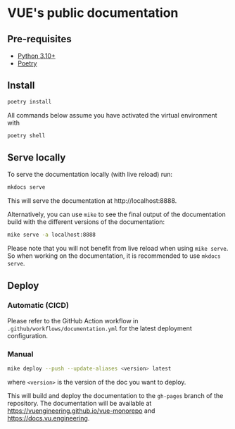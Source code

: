 # VUE's public documentation

## Pre-requisites

- [Python 3.10+](https://www.python.org/downloads/)
- [Poetry](https://python-poetry.org/docs/#installation)

## Install

```bash
poetry install
```

All commands below assume you have activated the virtual environment with

```bash
poetry shell
```

## Serve locally

To serve the documentation locally (with live reload) run:

```bash
mkdocs serve
```

This will serve the documentation at http://localhost:8888.

Alternatively, you can use `mike` to see the final output of the documentation build with the different versions of the
documentation:

```bash
mike serve -a localhost:8888
```

Please note that you will not benefit from live reload when using `mike serve`. So when working on the documentation, it
is recommended to use `mkdocs serve`.

## Deploy

### Automatic (CICD)

Please refer to the GitHub Action workflow in `.github/workflows/documentation.yml` for the latest deployment
configuration.

### Manual

```bash
mike deploy --push --update-aliases <version> latest
```

where `<version>` is the version of the doc you want to deploy.

This will build and deploy the documentation to the `gh-pages` branch of the repository. The documentation will be
available at https://vuengineering.github.io/vue-monorepo and
https://docs.vu.engineering.
